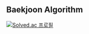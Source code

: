 ## Baekjoon Algorithm

[![Solved.ac 프로필](http://mazassumnida.wtf/api/generate_badge?boj={handle})](https://solved.ac/{handle})
